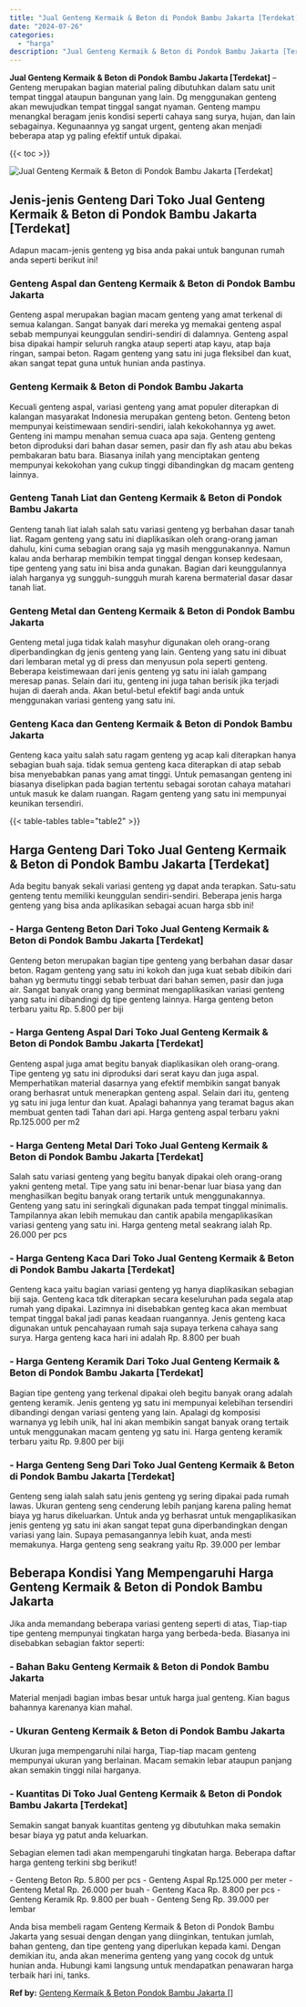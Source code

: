 ```yaml
---
title: "Jual Genteng Kermaik & Beton di Pondok Bambu Jakarta [Terdekat]"
date: "2024-07-26"
categories: 
  - "harga"
description: "Jual Genteng Kermaik & Beton di Pondok Bambu Jakarta [Terdekat]. Anda bisa membeli ragam Genteng Kermaik & Beton di Pondok Bambu Jakarta yang sesuai dengan d..."
---
```


**Jual Genteng Kermaik & Beton di Pondok Bambu Jakarta \[Terdekat\]** – Genteng merupakan bagian material paling dibutuhkan dalam satu unit tempat tinggal ataupun bangunan yang lain. Dg menggunakan genteng akan mewujudkan tempat tinggal sangat nyaman. Genteng mampu menangkal beragam jenis kondisi seperti cahaya sang surya, hujan, dan lain sebagainya. Kegunaannya yg sangat urgent, genteng akan menjadi beberapa atap yg paling efektif untuk dipakai.

{{< toc >}}

![Jual Genteng Kermaik & Beton di Pondok Bambu Jakarta [Terdekat]](/images/genteng-minimalis-murah22.png)

## Jenis-jenis Genteng Dari Toko Jual Genteng Kermaik & Beton di Pondok Bambu Jakarta \[Terdekat\]

Adapun macam-jenis genteng yg bisa anda pakai untuk bangunan rumah anda seperti berikut ini!

### Genteng Aspal dan Genteng Kermaik & Beton di Pondok Bambu Jakarta

Genteng aspal merupakan bagian macam genteng yang amat terkenal di semua kalangan. Sangat banyak dari mereka yg memakai genteng aspal sebab mempunyai keunggulan sendiri-sendiri di dalamnya. Genteng aspal bisa dipakai hampir seluruh rangka ataup seperti atap kayu, atap baja ringan, sampai beton. Ragam genteng yang satu ini juga fleksibel dan kuat, akan sangat tepat guna untuk hunian anda pastinya.

### Genteng Kermaik & Beton di Pondok Bambu Jakarta

Kecuali genteng aspal, variasi genteng yang amat populer diterapkan di kalangan masyarakat Indonesia merupakan genteng beton. Genteng beton mempunyai keistimewaan sendiri-sendiri, ialah kekokohannya yg awet. Genteng ini mampu menahan semua cuaca apa saja. Genteng genteng beton diproduksi dari bahan dasar semen, pasir dan fly ash atau abu bekas pembakaran batu bara. Biasanya inilah yang menciptakan genteng mempunyai kekokohan yang cukup tinggi dibandingkan dg macam genteng lainnya.

### Genteng Tanah Liat dan Genteng Kermaik & Beton di Pondok Bambu Jakarta

Genteng tanah liat ialah salah satu variasi genteng yg berbahan dasar tanah liat. Ragam genteng yang satu ini diaplikasikan oleh orang-orang jaman dahulu, kini cuma sebagian orang saja yg masih menggunakannya. Namun kalau anda berharap membikin tempat tinggal dengan konsep kedesaan, tipe genteng yang satu ini bisa anda gunakan. Bagian dari keunggulannya ialah harganya yg sungguh-sungguh murah karena bermaterial dasar dasar tanah liat.

### Genteng Metal dan Genteng Kermaik & Beton di Pondok Bambu Jakarta

Genteng metal juga tidak kalah masyhur digunakan oleh orang-orang diperbandingkan dg jenis genteng yang lain. Genteng yang satu ini dibuat dari lembaran metal yg di press dan menyusun pola seperti genteng. Beberapa keistimewaan dari jenis genteng yg satu ini ialah gampang meresap panas. Selain dari itu, genteng ini juga tahan berisik jika terjadi hujan di daerah anda. Akan betul-betul efektif bagi anda untuk menggunakan variasi genteng yang satu ini.

### Genteng Kaca dan Genteng Kermaik & Beton di Pondok Bambu Jakarta

Genteng kaca yaitu salah satu ragam genteng yg acap kali diterapkan hanya sebagian buah saja. tidak semua genteng kaca diterapkan di atap sebab bisa menyebabkan panas yang amat tinggi. Untuk pemasangan genteng ini biasanya diselipkan pada bagian tertentu sebagai sorotan cahaya matahari untuk masuk ke dalam ruangan. Ragam genteng yang satu ini mempunyai keunikan tersendiri.

{{< table-tables table="table2" >}}

## Harga Genteng Dari Toko Jual Genteng Kermaik & Beton di Pondok Bambu Jakarta \[Terdekat\]

Ada begitu banyak sekali variasi genteng yg dapat anda terapkan. Satu-satu genteng tentu memiliki keunggulan sendiri-sendiri. Beberapa jenis harga genteng yang bisa anda aplikasikan sebagai acuan harga sbb ini!

### \- Harga Genteng Beton Dari Toko Jual Genteng Kermaik & Beton di Pondok Bambu Jakarta \[Terdekat\]

Genteng beton merupakan bagian tipe genteng yang berbahan dasar dasar beton. Ragam genteng yang satu ini kokoh dan juga kuat sebab dibikin dari bahan yg bermutu tinggi sebab terbuat dari bahan semen, pasir dan juga air. Sangat banyak orang yang berminat mengaplikasikan variasi genteng yang satu ini dibandingi dg tipe genteng lainnya. Harga genteng beton terbaru yaitu Rp. 5.800 per biji

### \- Harga Genteng Aspal Dari Toko Jual Genteng Kermaik & Beton di Pondok Bambu Jakarta \[Terdekat\]

Genteng aspal juga amat begitu banyak diaplikasikan oleh orang-orang. Tipe genteng yg satu ini diproduksi dari serat kayu dan juga aspal. Memperhatikan material dasarnya yang efektif membikin sangat banyak orang berhasrat untuk menerapkan genteng aspal. Selain dari itu, genteng yg satu ini juga lentur dan kuat. Apalagi bahannya yang teramat bagus akan membuat genten tadi Tahan dari api. Harga genteng aspal terbaru yakni Rp.125.000 per m2

### \- Harga Genteng Metal Dari Toko Jual Genteng Kermaik & Beton di Pondok Bambu Jakarta \[Terdekat\]

Salah satu variasi genteng yang begitu banyak dipakai oleh orang-orang yakni genteng metal. Tipe yang satu ini benar-benar luar biasa yang dan menghasilkan begitu banyak orang tertarik untuk menggunakannya. Genteng yang satu ini seringkali digunakan pada tempat tinggal minimalis. Tampilannya akan lebih memukau dan cantik apabila mengaplikasikan variasi genteng yang satu ini. Harga genteng metal seakrang ialah Rp. 26.000 per pcs

### \- Harga Genteng Kaca Dari Toko Jual Genteng Kermaik & Beton di Pondok Bambu Jakarta \[Terdekat\]

Genteng kaca yaitu bagian variasi genteng yg hanya diaplikasikan sebagian biji saja. Genteng kaca tdk diterapkan secara keseluruhan pada segala atap rumah yang dipakai. Lazimnya ini disebabkan genteg kaca akan membuat tempat tinggal bakal jadi panas keadaan ruangannya. Jenis genteng kaca digunakan untuk pencahayaan rumah saja supaya terkena cahaya sang surya. Harga genteng kaca hari ini adalah Rp. 8.800 per buah

### \- Harga Genteng Keramik Dari Toko Jual Genteng Kermaik & Beton di Pondok Bambu Jakarta \[Terdekat\]

Bagian tipe genteng yang terkenal dipakai oleh begitu banyak orang adalah genteng keramik. Jenis genteng yg satu ini mempunyai kelebihan tersendiri dibandingi dengan variasi genteng yang lain. Apalagi dg komposisi warnanya yg lebih unik, hal ini akan membikin sangat banyak orang tertaik untuk menggunakan macam genteng yg satu ini. Harga genteng keramik terbaru yaitu Rp. 9.800 per biji

### \- Harga Genteng Seng Dari Toko Jual Genteng Kermaik & Beton di Pondok Bambu Jakarta \[Terdekat\]

Genteng seng ialah salah satu jenis genteng yg sering dipakai pada rumah lawas. Ukuran genteng seng cenderung lebih panjang karena paling hemat biaya yg harus dikeluarkan. Untuk anda yg berhasrat untuk mengaplikasikan jenis genteng yg satu ini akan sangat tepat guna diperbandingkan dengan variasi yang lain. Supaya pemasangannya lebih kuat, anda mesti memakunya. Harga genteng seng seakrang yaitu Rp. 39.000 per lembar

## Beberapa Kondisi Yang Mempengaruhi Harga Genteng Kermaik & Beton di Pondok Bambu Jakarta

Jika anda memandang beberapa variasi genteng seperti di atas, Tiap-tiap tipe genteng mempunyai tingkatan harga yang berbeda-beda. Biasanya ini disebabkan sebagian faktor seperti:

### \- Bahan Baku Genteng Kermaik & Beton di Pondok Bambu Jakarta

Material menjadi bagian imbas besar untuk harga jual genteng. Kian bagus bahannya karenanya kian mahal.

### \- Ukuran Genteng Kermaik & Beton di Pondok Bambu Jakarta

Ukuran juga mempengaruhi nilai harga, Tiap-tiap macam genteng mempunyai ukuran yang berlainan. Macam semakin lebar ataupun panjang akan semakin tinggi nilai harganya.

### \- Kuantitas Di Toko Jual Genteng Kermaik & Beton di Pondok Bambu Jakarta \[Terdekat\]

Semakin sangat banyak kuantitas genteng yg dibutuhkan maka semakin besar biaya yg patut anda keluarkan.

Sebagian elemen tadi akan mempengaruhi tingkatan harga. Beberapa daftar harga genteng terkini sbg berikut!

\- Genteng Beton Rp. 5.800 per pcs - Genteng Aspal Rp.125.000 per meter - Genteng Metal Rp. 26.000 per buah - Genteng Kaca Rp. 8.800 per pcs - Genteng Keramik Rp. 9.800 per buah - Genteng Seng Rp. 39.000 per lembar

Anda bisa membeli ragam Genteng Kermaik & Beton di Pondok Bambu Jakarta yang sesuai dengan dengan yang diinginkan, tentukan jumlah, bahan genteng, dan tipe genteng yang diperlukan kepada kami. Dengan demikian itu, anda akan menerima genteng yang yang cocok dg untuk hunian anda. Hubungi kami langsung untuk mendapatkan penawaran harga terbaik hari ini, tanks.

**Ref by:**  [Genteng Kermaik & Beton  Pondok Bambu Jakarta []](https://id.wikipedia.org/wiki/Genteng)

